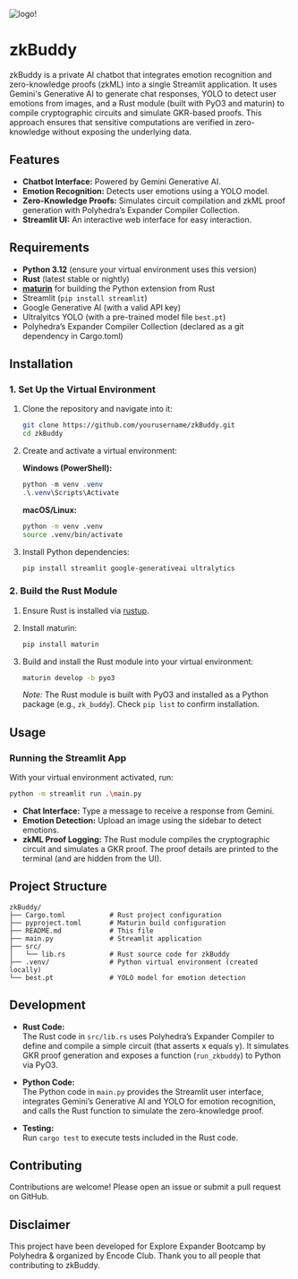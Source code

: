 ![logo](https://github.com/user-attachments/assets/c0dc63de-5907-4f18-8c0c-c2766ca683af)!

# zkBuddy

zkBuddy is a private AI chatbot that integrates emotion recognition and zero-knowledge proofs (zkML) into a single Streamlit application. It uses Gemini's Generative AI to generate chat responses, YOLO to detect user emotions from images, and a Rust module (built with PyO3 and maturin) to compile cryptographic circuits and simulate GKR-based proofs. This approach ensures that sensitive computations are verified in zero-knowledge without exposing the underlying data.

## Features

- **Chatbot Interface:** Powered by Gemini Generative AI.
- **Emotion Recognition:** Detects user emotions using a YOLO model.
- **Zero-Knowledge Proofs:** Simulates circuit compilation and zkML proof generation with Polyhedra’s Expander Compiler Collection.
- **Streamlit UI:** An interactive web interface for easy interaction.

## Requirements

- **Python 3.12** (ensure your virtual environment uses this version)
- **Rust** (latest stable or nightly)
- [**maturin**](https://maturin.rs) for building the Python extension from Rust
- Streamlit (`pip install streamlit`)
- Google Generative AI (with a valid API key)
- Ultralyitcs YOLO (with a pre-trained model file `best.pt`)
- Polyhedra’s Expander Compiler Collection (declared as a git dependency in Cargo.toml)

## Installation

### 1. Set Up the Virtual Environment

1. Clone the repository and navigate into it:

   ```bash
   git clone https://github.com/yourusername/zkBuddy.git
   cd zkBuddy
   ```

2. Create and activate a virtual environment:

   **Windows (PowerShell):**
   ```powershell
   python -m venv .venv
   .\.venv\Scripts\Activate
   ```
   **macOS/Linux:**
   ```bash
   python -m venv .venv
   source .venv/bin/activate
   ```

3. Install Python dependencies:

   ```bash
   pip install streamlit google-generativeai ultralytics
   ```

### 2. Build the Rust Module

1. Ensure Rust is installed via [rustup](https://rustup.rs).

2. Install maturin:

   ```bash
   pip install maturin
   ```

3. Build and install the Rust module into your virtual environment:

   ```bash
   maturin develop -b pyo3
   ```

   *Note:* The Rust module is built with PyO3 and installed as a Python package (e.g., `zk_buddy`). Check `pip list` to confirm installation.

## Usage

### Running the Streamlit App

With your virtual environment activated, run:

```bash
python -m streamlit run .\main.py
```

- **Chat Interface:** Type a message to receive a response from Gemini.
- **Emotion Detection:** Upload an image using the sidebar to detect emotions.
- **zkML Proof Logging:** The Rust module compiles the cryptographic circuit and simulates a GKR proof. The proof details are printed to the terminal (and are hidden from the UI).

## Project Structure

```
zkBuddy/
├── Cargo.toml           # Rust project configuration
├── pyproject.toml       # Maturin build configuration
├── README.md            # This file
├── main.py              # Streamlit application
├── src/
│   └── lib.rs           # Rust source code for zkBuddy
├── .venv/               # Python virtual environment (created locally)
└── best.pt              # YOLO model for emotion detection
```

## Development

- **Rust Code:**  
  The Rust code in `src/lib.rs` uses Polyhedra’s Expander Compiler to define and compile a simple circuit (that asserts x equals y). It simulates GKR proof generation and exposes a function (`run_zkbuddy`) to Python via PyO3.
  
- **Python Code:**  
  The Python code in `main.py` provides the Streamlit user interface, integrates Gemini’s Generative AI and YOLO for emotion recognition, and calls the Rust function to simulate the zero-knowledge proof.

- **Testing:**  
  Run `cargo test` to execute tests included in the Rust code.

## Contributing

Contributions are welcome! Please open an issue or submit a pull request on GitHub.

## Disclaimer

This project have been developed for Explore Expander Bootcamp by Polyhedra & organized by Encode Club. Thank you to all people that contributing to zkBuddy.

